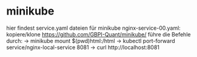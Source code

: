 # minikube
hier findest service.yaml dateien für minikube
  nginx-service-00.yaml: 
    kopiere/klone https://github.com/GBPI-Quant/minikube/
    führe die Befehle durch:
      -> minikube mount $(pwd)html:/html
      -> kubectl port-forward service/nginx-local-service 8081
      -> curl http://localhost:8081 
  
